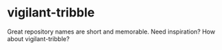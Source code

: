 # vigilant-tribble
Great repository names are short and memorable. Need inspiration? How about vigilant-tribble?
